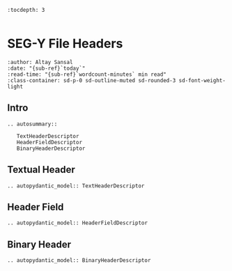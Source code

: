 ```{eval-rst}
:tocdepth: 3
```

```{currentModule} segy.schema.header

```

# SEG-Y File Headers

```{article-info}
:author: Altay Sansal
:date: "{sub-ref}`today`"
:read-time: "{sub-ref}`wordcount-minutes` min read"
:class-container: sd-p-0 sd-outline-muted sd-rounded-3 sd-font-weight-light
```

## Intro

```{eval-rst}
.. autosummary::

   TextHeaderDescriptor
   HeaderFieldDescriptor
   BinaryHeaderDescriptor
```

## Textual Header

```{eval-rst}
.. autopydantic_model:: TextHeaderDescriptor
```

## Header Field

```{eval-rst}
.. autopydantic_model:: HeaderFieldDescriptor
```

## Binary Header

```{eval-rst}
.. autopydantic_model:: BinaryHeaderDescriptor
```
